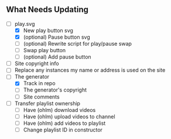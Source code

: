 ## What Needs Updating

- [ ] play.svg
  - [x] New play button svg
  - [x] (optional) Pause button svg
  - [ ] (optional) Rewrite script for play/pause swap
  - [ ] Swap play button
  - [ ] (optional) Add pause button
- [ ] Site copyright info
- [ ] Replace any instances my name or address is used on the site
- [ ] The generator
  - [x] Track in repo
  - [ ] The generator's copyright
  - [ ] Site comments
- [ ] Transfer playlist ownership
  - [ ] Have (ohlm) download videos
  - [ ] Have (ohlm) upload videos to channel
  - [ ] Have (ohlm) add videos to playlist
  - [ ] Change playlist ID in constructor
